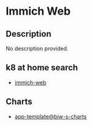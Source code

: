 # Immich Web

## Description

No description provided.

## k8 at home search

- [immich-web](https://nanne.dev/k8s-at-home-search/#/immich-web)

## Charts

- [app-template@bjw-s-charts](https://bjw-s.github.io/helm-charts/)
